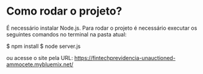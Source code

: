 

# Como rodar o projeto?

É necessário instalar Node.js. Para rodar o projeto é necessário executar os seguintes comandos no terminal na pasta atual:

$ npm install
$ node server.js

ou acesse o site pela URL: https://fintechprevidencia-unauctioned-ammocete.mybluemix.net/
